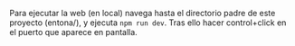 Para ejecutar la web (en local) navega hasta el directorio padre de este proyecto (entona/), y ejecuta ```npm run dev```.
Tras ello hacer control+click en el puerto que aparece en pantalla.